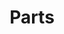 ---
title: Parts
title_hidden: true
module_description: "Least used"

module_wrapper_classes: 'col-12'
item_wrapper_classes: 'col-12 col-sm-6'

terms:
    taxonomy: part
    order:
        by: count
        dir: asc
    limit: 12
    pool: 'techs/using'
---